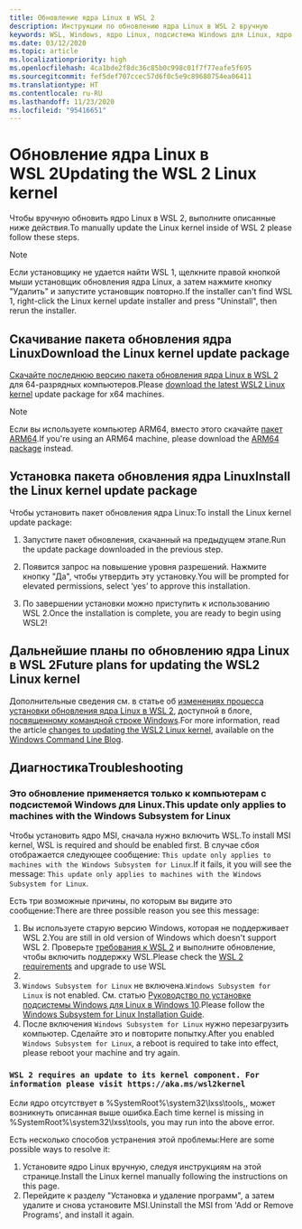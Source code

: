 ```yaml
---
title: Обновление ядра Linux в WSL 2
description: Инструкции по обновлению ядра Linux в WSL 2 вручную
keywords: WSL, Windows, ядро Linux, подсистема Windows для Linux, ядро
ms.date: 03/12/2020
ms.topic: article
ms.localizationpriority: high
ms.openlocfilehash: 4ca1bde2f8dc36c85b0c998c01f7f77eafe5f695
ms.sourcegitcommit: fef5def707ccec57d6f0c5e9c89680754ea06411
ms.translationtype: HT
ms.contentlocale: ru-RU
ms.lasthandoff: 11/23/2020
ms.locfileid: "95416651"
---
```

# <a name="updating-the-wsl-2-linux-kernel"></a><span data-ttu-id="b8ad3-104">Обновление ядра Linux в WSL 2</span><span class="sxs-lookup"><span data-stu-id="b8ad3-104">Updating the WSL 2 Linux kernel</span></span>

<span data-ttu-id="b8ad3-105">Чтобы вручную обновить ядро Linux в WSL 2, выполните описанные ниже действия.</span><span class="sxs-lookup"><span data-stu-id="b8ad3-105">To manually update the Linux kernel inside of WSL 2 please follow these steps.</span></span>

> [!NOTE] 
> <span data-ttu-id="b8ad3-106">Если установщику не удается найти WSL 1, щелкните правой кнопкой мыши установщик обновления ядра Linux, а затем нажмите кнопку "Удалить" и запустите установщик повторно.</span><span class="sxs-lookup"><span data-stu-id="b8ad3-106">If the installer can't find WSL 1, right-click the Linux kernel update installer and press "Uninstall", then rerun the installer.</span></span>

## <a name="download-the-linux-kernel-update-package"></a><span data-ttu-id="b8ad3-107">Скачивание пакета обновления ядра Linux</span><span class="sxs-lookup"><span data-stu-id="b8ad3-107">Download the Linux kernel update package</span></span>

<span data-ttu-id="b8ad3-108">[Скачайте последнюю версию пакета обновления ядра Linux в WSL 2](https://wslstorestorage.blob.core.windows.net/wslblob/wsl_update_x64.msi) для 64-разрядных компьютеров.</span><span class="sxs-lookup"><span data-stu-id="b8ad3-108">Please [download the latest WSL2 Linux kernel](https://wslstorestorage.blob.core.windows.net/wslblob/wsl_update_x64.msi) update package for x64 machines.</span></span>

> [!NOTE]
> <span data-ttu-id="b8ad3-109">Если вы используете компьютер ARM64, вместо этого скачайте [пакет ARM64](https://wslstorestorage.blob.core.windows.net/wslblob/wsl_update_arm64.msi).</span><span class="sxs-lookup"><span data-stu-id="b8ad3-109">If you're using an ARM64 machine, please download the [ARM64 package](https://wslstorestorage.blob.core.windows.net/wslblob/wsl_update_arm64.msi) instead.</span></span>

## <a name="install-the-linux-kernel-update-package"></a><span data-ttu-id="b8ad3-110">Установка пакета обновления ядра Linux</span><span class="sxs-lookup"><span data-stu-id="b8ad3-110">Install the Linux kernel update package</span></span>

<span data-ttu-id="b8ad3-111">Чтобы установить пакет обновления ядра Linux:</span><span class="sxs-lookup"><span data-stu-id="b8ad3-111">To install the Linux kernel update package:</span></span>

  1. <span data-ttu-id="b8ad3-112">Запустите пакет обновления, скачанный на предыдущем этапе.</span><span class="sxs-lookup"><span data-stu-id="b8ad3-112">Run the update package downloaded in the previous step.</span></span>

  2. <span data-ttu-id="b8ad3-113">Появится запрос на повышение уровня разрешений. Нажмите кнопку "Да", чтобы утвердить эту установку.</span><span class="sxs-lookup"><span data-stu-id="b8ad3-113">You will be prompted for elevated permissions, select ‘yes’ to approve this installation.</span></span>

  3. <span data-ttu-id="b8ad3-114">По завершении установки можно приступить к использованию WSL 2.</span><span class="sxs-lookup"><span data-stu-id="b8ad3-114">Once the installation is complete, you are ready to begin using WSL2!</span></span>

## <a name="future-plans-for-updating-the-wsl2-linux-kernel"></a><span data-ttu-id="b8ad3-115">Дальнейшие планы по обновлению ядра Linux в WSL 2</span><span class="sxs-lookup"><span data-stu-id="b8ad3-115">Future plans for updating the WSL2 Linux kernel</span></span>

<span data-ttu-id="b8ad3-116">Дополнительные сведения см. в статье об [изменениях процесса установки обновления ядра Linux в WSL 2](https://devblogs.microsoft.com/commandline/wsl2-will-be-generally-available-in-windows-10-version-2004), доступной в блоге, [посвященному командной строке Windows](https://aka.ms/cliblog).</span><span class="sxs-lookup"><span data-stu-id="b8ad3-116">For more information, read the article [changes to updating the WSL2 Linux kernel](https://devblogs.microsoft.com/commandline/wsl2-will-be-generally-available-in-windows-10-version-2004), available on the [Windows Command Line Blog](https://aka.ms/cliblog).</span></span>

## <a name="troubleshooting"></a><span data-ttu-id="b8ad3-117">Диагностика</span><span class="sxs-lookup"><span data-stu-id="b8ad3-117">Troubleshooting</span></span>

### <a name="this-update-only-applies-to-machines-with-the-windows-subsystem-for-linux"></a><span data-ttu-id="b8ad3-118">Это обновление применяется только к компьютерам с подсистемой Windows для Linux.</span><span class="sxs-lookup"><span data-stu-id="b8ad3-118">This update only applies to machines with the Windows Subsystem for Linux</span></span>
<span data-ttu-id="b8ad3-119">Чтобы установить ядро MSI, сначала нужно включить WSL.</span><span class="sxs-lookup"><span data-stu-id="b8ad3-119">To install MSI kernel, WSL is required and should be enabled first.</span></span> <span data-ttu-id="b8ad3-120">В случае сбоя отображается следующее сообщение: `This update only applies to machines with the Windows Subsystem for Linux`.</span><span class="sxs-lookup"><span data-stu-id="b8ad3-120">If it fails, it you will see the message: `This update only applies to machines with the Windows Subsystem for Linux`.</span></span> 

<span data-ttu-id="b8ad3-121">Есть три возможные причины, по которым вы видите это сообщение:</span><span class="sxs-lookup"><span data-stu-id="b8ad3-121">There are three possible reason you see this message:</span></span>

1. <span data-ttu-id="b8ad3-122">Вы используете старую версию Windows, которая не поддерживает WSL 2.</span><span class="sxs-lookup"><span data-stu-id="b8ad3-122">You are still in old version of Windows which doesn't support WSL 2.</span></span> <span data-ttu-id="b8ad3-123">Проверьте [требования к WSL 2](./install-win10.md#step-2---update-to-wsl-2) и выполните обновление, чтобы включить поддержку WSL.</span><span class="sxs-lookup"><span data-stu-id="b8ad3-123">Please check the [WSL 2 requirements](./install-win10.md#step-2---update-to-wsl-2) and upgrade to use WSL</span></span> 
2. 
2. <span data-ttu-id="b8ad3-124">`Windows Subsystem for Linux` не включена.</span><span class="sxs-lookup"><span data-stu-id="b8ad3-124">`Windows Subsystem for Linux` is not enabled.</span></span> <span data-ttu-id="b8ad3-125">См. статью [Руководство по установке подсистемы Windows для Linux в Windows 10](./install-win10.md#step-1---enable-the-windows-subsystem-for-linux).</span><span class="sxs-lookup"><span data-stu-id="b8ad3-125">Please follow the [Windows Subsystem for Linux Installation Guide](./install-win10.md#step-1---enable-the-windows-subsystem-for-linux).</span></span>
3. <span data-ttu-id="b8ad3-126">После включения `Windows Subsystem for Linux` нужно перезагрузить компьютер. Сделайте это и повторите попытку.</span><span class="sxs-lookup"><span data-stu-id="b8ad3-126">After you enabled `Windows Subsystem for Linux`, a reboot is required to take into effect, please reboot your machine and try again.</span></span>

### `WSL 2 requires an update to its kernel component. For information please visit https://aka.ms/wsl2kernel`

<span data-ttu-id="b8ad3-127">Если ядро отсутствует в %SystemRoot%\system32\lxss\tools\,, может возникнуть описанная выше ошибка.</span><span class="sxs-lookup"><span data-stu-id="b8ad3-127">Each time kernel is missing in %SystemRoot%\system32\lxss\tools\, you may run into the above error.</span></span>

<span data-ttu-id="b8ad3-128">Есть несколько способов устранения этой проблемы:</span><span class="sxs-lookup"><span data-stu-id="b8ad3-128">Here are some possible ways to resolve it:</span></span>

1. <span data-ttu-id="b8ad3-129">Установите ядро Linux вручную, следуя инструкциям на этой странице.</span><span class="sxs-lookup"><span data-stu-id="b8ad3-129">Install the Linux kernel manually following the instructions on this page.</span></span>
2. <span data-ttu-id="b8ad3-130">Перейдите к разделу "Установка и удаление программ", а затем удалите и снова установите MSI.</span><span class="sxs-lookup"><span data-stu-id="b8ad3-130">Uninstall the MSI from 'Add or Remove Programs', and install it again.</span></span>
